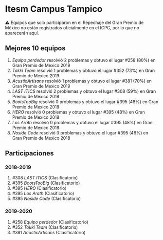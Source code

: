# Itesm Campus Tampico

:warning: Equipos que solo participaron en el Repechaje del Gran Premio de México no están registrados oficialmente en el ICPC, por lo que no aparecerán aquí.

## Mejores 10 equipos

1. _Equipo perdedor_ resolvió 2 problemas y obtuvo el lugar #258 (80%) en Gran Premio de Mexico 2019
1. _Tokki Team_ resolvió 1 problemas y obtuvo el lugar #352 (73%) en Gran Premio de Mexico 2019
1. _AcusticArtisans_ resolvió 1 problemas y obtuvo el lugar #381 (70%) en Gran Premio de Mexico 2019
1. _LAST ITICS_ resolvió 2 problemas y obtuvo el lugar #308 (59%) en Gran Premio de Mexico 2018
1. _BootsTooBig_ resolvió 0 problemas y obtuvo el lugar #395 (48%) en Gran Premio de Mexico 2018
1. _HERO_ resolvió 0 problemas y obtuvo el lugar #395 (48%) en Gran Premio de Mexico 2018
1. _Los Arath_ resolvió 0 problemas y obtuvo el lugar #395 (48%) en Gran Premio de Mexico 2018
1. _Noside Code_ resolvió 0 problemas y obtuvo el lugar #395 (48%) en Gran Premio de Mexico 2018

## Participaciones

### 2018-2019

1. #308 _LAST ITICS_ (Clasificatorio)
1. #395 _BootsTooBig_ (Clasificatorio)
1. #395 _HERO_ (Clasificatorio)
1. #395 _Los Arath_ (Clasificatorio)
1. #395 _Noside Code_ (Clasificatorio)

### 2019-2020

1. #258 _Equipo perdedor_ (Clasificatorio)
1. #352 _Tokki Team_ (Clasificatorio)
1. #381 _AcusticArtisans_ (Clasificatorio)



